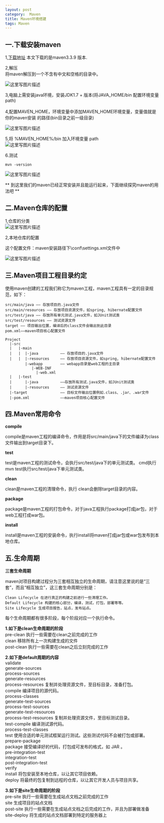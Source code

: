 ```yaml
---
layout: post
category:  Maven
title: Maven环境搭建
tags: Maven
---
```

## 一.下载安装maven
1,[下载地址](https://maven.apache.org/download.cgi)
本文下载的是maven3.3.9 版本.<br>

2,解压<br>
将maven解压到一个不含有中文和空格的目录中。<br>

![这里写图片描述](http://img.blog.csdn.net/20170415203427084)

3,电脑上需安装java环境，安装JDK1.7 + 版本(将JAVA_HOME/bin 配置环境变量path)<br>
<br>
4,配置MAVEN_HOME，环境变量中添加MAVEN_HOME环境变量，变量值就是你的maven安装 的路径(bin目录之前一级目录)<br>

![这里写图片描述](http://img.blog.csdn.net/20170415204149009)

5,将 %MAVEN_HOME%/bin 加入环境变量 path<br>
![这里写图片描述](http://img.blog.csdn.net/20170415204155022)

6.测试<br>

	mvn -version

![这里写图片描述](http://img.blog.csdn.net/20170415210933310)

** 到这里我们的maven已经正常安装并且能运行起来，下面继续探究maven的用法吧 **

## 二.Maven仓库的配置

1,仓库的分类<br>
![这里写图片描述](http://img.blog.csdn.net/20170415212435095)

2,本地仓库的配置

这个配置文件：maven安装路径下\conf\settings.xml文件中

![这里写图片描述](http://img.blog.csdn.net/20170415213142939)

## 三.Maven项目工程目录约定

使用maven创建的工程我们称它为maven工程，maven工程具有一定的目录规范，如下：<br>

	src/main/java —— 存放项目的.java文件
	src/main/resources —— 存放项目资源文件，如spring, hibernate配置文件
	src/test/java —— 存放所有单元测试.java文件，如JUnit测试类
	src/test/resources —— 测试资源文件
	target —— 项目输出位置，编译后的class文件会输出到此目录
	pom.xml——maven项目核心配置文件

	Project
	  |-src
	  |   |-main
	  |   |  |-java          —— 存放项目的.java文件
	  |   |  |-resources     —— 存放项目资源文件，如spring, hibernate配置文件
	         |-webapp        —— webapp目录是web工程的主目录
	            |-WEB-INF
	              |-web.xml
	  |   |-test
	  |      |-java          ——存放所有测试.java文件，如JUnit测试类
	  |      |-resources     —— 测试资源文件
	  |-target               —— 目标文件输出位置例如.class、.jar、.war文件
	  |-pom.xml              ——maven项目核心配置文件

## 四.Maven常用命令

**compile**

compile是maven工程的编译命令，作用是将src/main/java下的文件编译为class文件输出到target目录下。<br>

**test**

test是maven工程的测试命令，会执行src/test/java下的单元测试类。
cmd执行mvn test执行src/test/java下单元测试类。

**clean**

clean是maven工程的清理命令，执行 clean会删除target目录的内容。

**package**

package是maven工程的打包命令，对于java工程执行package打成jar包，对于web工程打成war包。

**install**

install是maven工程的安装命令，执行install将maven打成jar包或war包发布到本地仓库。

## 五.生命周期

**三套生命周期**

maven对项目构建过程分为三套相互独立的生命周期，请注意这里说的是“三套”，而且“相互独立”，这三套生命周期分别是：

	Clean Lifecycle 在进行真正的构建之前进行一些清理工作。 
	Default Lifecycle 构建的核心部分，编译，测试，打包，部署等等。
	Site Lifecycle 生成项目报告，站点，发布站点。

每个生命周期都有很多阶段，每个阶段对应一个执行命令。<br>
	
**1.如下是clean生命周期的阶段**<br>
pre-clean 执行一些需要在clean之前完成的工作 <br>
clean 移除所有上一次构建生成的文件 <br>
post-clean 执行一些需要在clean之后立刻完成的工作<br>

**2.如下是default周期的内容**<br>
validate<br>
generate-sources<br>
process-sources<br>
generate-resources<br>
process-resources     复制并处理资源文件，至目标目录，准备打包。<br>
compile     编译项目的源代码。<br>
process-classes<br>
generate-test-sources <br>
process-test-sources<br>
generate-test-resources<br>
process-test-resources     复制并处理资源文件，至目标测试目录。<br>
test-compile     编译测试源代码。<br>
process-test-classes<br>
test     使用合适的单元测试框架运行测试。这些测试代码不会被打包或部署。<br>
prepare-package<br>
package     接受编译好的代码，打包成可发布的格式，如 JAR 。<br>
pre-integration-test<br>
integration-test<br>
post-integration-test<br>
verify<br>
install     将包安装至本地仓库，以让其它项目依赖。<br>
deploy     将最终的包复制到远程的仓库，以让其它开发人员与项目共享。<br>

**3.如下是site生命周期的阶段**<br>
pre-site 执行一些需要在生成站点文档之前完成的工作 <br>
site 生成项目的站点文档 <br>
post-site 执行一些需要在生成站点文档之后完成的工作，并且为部署做准备<br>
site-deploy 将生成的站点文档部署到特定的服务器上<br>
